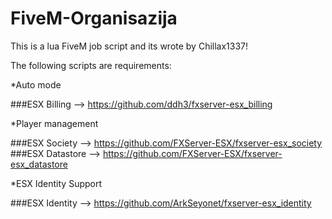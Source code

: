 # FiveM-Organisazija
This is a lua FiveM job script and its wrote by Chillax1337!

The following scripts are requirements:

*Auto mode

###ESX Billing --> https://github.com/ddh3/fxserver-esx_billing

*Player management

###ESX Society --> https://github.com/FXServer-ESX/fxserver-esx_society
###ESX Datastore --> https://github.com/FXServer-ESX/fxserver-esx_datastore

*ESX Identity Support

###ESX Identity --> https://github.com/ArkSeyonet/fxserver-esx_identity
